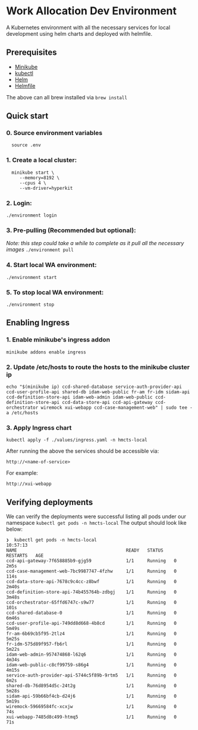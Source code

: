 # Work Allocation Dev Environment

A Kubernetes environment with all the necessary services for local development using helm charts and deployed with helmfile.

## Prerequisites

- [Minikube](https://kubernetes.io/docs/tasks/tools/install-minikube/)
- [kubectl](https://kubernetes.io/docs/tasks/tools/install-kubectl/)
- [Helm](https://helm.sh)
- [Helmfile](https://github.com/roboll/helmfile)

The above can all brew installed via `brew install`

## Quick start

### 0. Source environment variables

```
  source .env
```

### 1. Create a local cluster:

```
  minikube start \
     --memory=8192 \
     --cpus 4 \
     --vm-driver=hyperkit
```


### 2. Login:

 `./environment login`

### 3. Pre-pulling (Recommended but optional):
*Note: this step could take a while to complete as it pull all the necessary images*
 `./environment pull`

### 4. Start local WA environment:

  `./environment start`

### 5. To stop local WA environment:

  `./environment stop`


## Enabling Ingress

### 1. Enable minikube's ingress addon
  `minikube addons enable ingress`


### 2. Update /etc/hosts to route the hosts to the minikube cluster ip

```
echo "$(minikube ip) ccd-shared-database service-auth-provider-api ccd-user-profile-api shared-db idam-web-public fr-am fr-idm sidam-api ccd-definition-store-api idam-web-admin idam-web-public ccd-definition-store-api ccd-data-store-api ccd-api-gateway ccd-orchestrator wiremock xui-webapp ccd-case-management-web" | sudo tee -a /etc/hosts
```

### 3. Apply Ingress chart

`kubectl apply -f ./values/ingress.yaml -n hmcts-local`


After running the above the services should be accessible via:

`http://<name-of-service>`

For example:

`http://xui-webapp`


## Verifying deployments
We can verify the deployments were successful listing all pods under our namespace
 `kubectl get pods -n hmcts-local`
The output should look like below:

```
❯  kubectl get pods -n hmcts-local                                                                                10:57:13
NAME                                         READY   STATUS    RESTARTS   AGE
ccd-api-gateway-7f658885b9-gjg59             1/1     Running   0          2m5s
ccd-case-management-web-7bc9987747-4fzhw     1/1     Running   0          114s
ccd-data-store-api-7678c9c4cc-z8bwf          1/1     Running   0          2m40s
ccd-definition-store-api-74b455764b-zdbgj    1/1     Running   0          3m48s
ccd-orchestrator-65ffd6747c-s9w77            1/1     Running   0          101s
ccd-shared-database-0                        1/1     Running   0          6m46s
ccd-user-profile-api-749dd8d668-4b8cd        1/1     Running   0          5m49s
fr-am-6b69cb5f95-2tlz4                       1/1     Running   0          5m25s
fr-idm-575d89f957-fb6rl                      1/1     Running   0          5m22s
idam-web-admin-957474868-l62q6               1/1     Running   0          4m34s
idam-web-public-c8cf99759-s86g4              1/1     Running   0          4m15s
service-auth-provider-api-5744c5f89b-9rtm5   1/1     Running   0          6m2s
shared-db-76d8954d5c-24t2g                   1/1     Running   0          5m28s
sidam-api-59b66bf4cb-d24j6                   1/1     Running   0          5m19s
wiremock-59669584fc-xcxjw                    1/1     Running   0          74s
xui-webapp-7485d8c499-htmq5                  1/1     Running   0          71s
```
